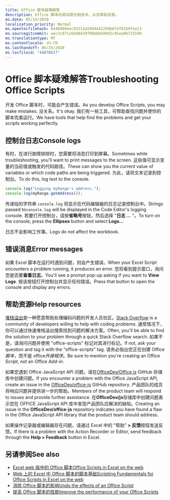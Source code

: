 ```yaml
---
title: Office 脚本疑难解答
description: Office 脚本的调试提示和技术，以及帮助资源。
ms.date: 05/14/2020
localization_priority: Normal
ms.openlocfilehash: 6448980eec45214a589444229db0fd781b9fea13
ms.sourcegitcommit: aec3c971c6640429f89b6bb99d2c95ea06725599
ms.translationtype: MT
ms.contentlocale: zh-CN
ms.lasthandoff: 06/25/2020
ms.locfileid: "44878617"
---
```

# <a name="troubleshooting-office-scripts"></a><span data-ttu-id="4d376-103">Office 脚本疑难解答</span><span class="sxs-lookup"><span data-stu-id="4d376-103">Troubleshooting Office Scripts</span></span>

<span data-ttu-id="4d376-104">开发 Office 脚本时，可能会产生错误。</span><span class="sxs-lookup"><span data-stu-id="4d376-104">As you develop Office Scripts, you may make mistakes.</span></span> <span data-ttu-id="4d376-105">没关系。</span><span class="sxs-lookup"><span data-stu-id="4d376-105">It's okay.</span></span> <span data-ttu-id="4d376-106">我们有一些工具，可帮助查找问题并使你的脚本完美运行。</span><span class="sxs-lookup"><span data-stu-id="4d376-106">We have tools that help find the problems and get your scripts working perfectly.</span></span>

## <a name="console-logs"></a><span data-ttu-id="4d376-107">控制台日志</span><span class="sxs-lookup"><span data-stu-id="4d376-107">Console logs</span></span>

<span data-ttu-id="4d376-108">有时，在进行故障排除时，您需要将消息打印到屏幕。</span><span class="sxs-lookup"><span data-stu-id="4d376-108">Sometimes while troubleshooting, you'll want to print messages to the screen.</span></span> <span data-ttu-id="4d376-109">这些值可显示变量的当前值或触发的代码路径。</span><span class="sxs-lookup"><span data-stu-id="4d376-109">These can show you the current value of variables or which code paths are being triggered.</span></span> <span data-ttu-id="4d376-110">为此，请将文本记录到控制台。</span><span class="sxs-lookup"><span data-stu-id="4d376-110">To do this, log text to the console.</span></span>

```TypeScript
console.log("Logging myRange's address.");
console.log(myRange.getAddress());
```

<span data-ttu-id="4d376-111">传递给的字符串 `console.log` 将显示在代码编辑器的日志记录控制台中。</span><span class="sxs-lookup"><span data-stu-id="4d376-111">Strings passed to`console.log` will be displayed in the Code Editor's logging console.</span></span> <span data-ttu-id="4d376-112">若要打开控制台，请按**省略号**按钮，然后选择 "**日志 ...** "。</span><span class="sxs-lookup"><span data-stu-id="4d376-112">To turn on the console, press the **Ellipses** button and select **Logs...**</span></span>

<span data-ttu-id="4d376-113">日志不会影响工作簿。</span><span class="sxs-lookup"><span data-stu-id="4d376-113">Logs do not affect the workbook.</span></span>

## <a name="error-messages"></a><span data-ttu-id="4d376-114">错误消息</span><span class="sxs-lookup"><span data-stu-id="4d376-114">Error messages</span></span>

<span data-ttu-id="4d376-115">如果 Excel 脚本在运行时遇到问题，则会产生错误。</span><span class="sxs-lookup"><span data-stu-id="4d376-115">When your Excel Script encounters a problem running, it produces an error.</span></span> <span data-ttu-id="4d376-116">您将看到提示窗口，询问您是否要**查看日志**。</span><span class="sxs-lookup"><span data-stu-id="4d376-116">You'll see a prompt pop-up asking if you want to **View Logs**.</span></span> <span data-ttu-id="4d376-117">按该按钮打开控制台并显示任何错误。</span><span class="sxs-lookup"><span data-stu-id="4d376-117">Press that button to open the console and display any errors.</span></span>

## <a name="help-resources"></a><span data-ttu-id="4d376-118">帮助资源</span><span class="sxs-lookup"><span data-stu-id="4d376-118">Help resources</span></span>

<span data-ttu-id="4d376-119">[堆栈溢出](https://stackoverflow.com/questions/tagged/office-scripts)是一种愿意帮助处理编码问题的开发人员社区。</span><span class="sxs-lookup"><span data-stu-id="4d376-119">[Stack Overflow](https://stackoverflow.com/questions/tagged/office-scripts) is a community of developers willing to help with coding problems.</span></span> <span data-ttu-id="4d376-120">通常情况下，你可以通过快速堆栈溢出搜索找到问题的解决方案。</span><span class="sxs-lookup"><span data-stu-id="4d376-120">Often, you'll be able to find the solution to your problem through a quick Stack Overflow search.</span></span> <span data-ttu-id="4d376-121">如果不是，请询问问题并使用 "office-scripts" 标记对其进行标记。</span><span class="sxs-lookup"><span data-stu-id="4d376-121">If not, ask your question and tag it with the "office-scripts" tag.</span></span> <span data-ttu-id="4d376-122">请务必指出您正在创建 Office*脚本*，而不是 office*外接程序*。</span><span class="sxs-lookup"><span data-stu-id="4d376-122">Be sure to mention you're creating an Office *Script*, not an Office *Add-in*.</span></span>

<span data-ttu-id="4d376-123">如果您遇到 Office JavaScript API 问题，请在[OfficeDev/Office js](https://github.com/OfficeDev/office-js) GitHub 存储库中创建问题。</span><span class="sxs-lookup"><span data-stu-id="4d376-123">If you encounter a problem with the Office JavaScript API, create an issue in the [OfficeDev/office-js](https://github.com/OfficeDev/office-js) GitHub repository.</span></span> <span data-ttu-id="4d376-124">产品团队的成员将响应问题并提供进一步的帮助。</span><span class="sxs-lookup"><span data-stu-id="4d376-124">Members of the product team will respond to issues and provide further assistance.</span></span> <span data-ttu-id="4d376-125">在**OfficeDev/js**存储库中创建问题表示您在 OFFICE JavaScript API 库中发现产品团队应解决的缺陷。</span><span class="sxs-lookup"><span data-stu-id="4d376-125">Creating an issue in the **OfficeDev/office-js** repository indicates you have found a flaw in the Office JavaScript API library that the product team should address.</span></span>

<span data-ttu-id="4d376-126">如果操作记录器或编辑器存在问题，请通过 Excel 中的 "帮助" **> 反馈**按钮发送反馈。</span><span class="sxs-lookup"><span data-stu-id="4d376-126">If there is a problem with the Action Recorder or Editor, send feedback through the **Help > Feedback** button in Excel.</span></span>

## <a name="see-also"></a><span data-ttu-id="4d376-127">另请参阅</span><span class="sxs-lookup"><span data-stu-id="4d376-127">See also</span></span>

- [<span data-ttu-id="4d376-128">Excel web 版中的 Office 脚本</span><span class="sxs-lookup"><span data-stu-id="4d376-128">Office Scripts in Excel on the web</span></span>](../overview/excel.md)
- [<span data-ttu-id="4d376-129">Web 上的 Excel 中 Office 脚本的脚本基础</span><span class="sxs-lookup"><span data-stu-id="4d376-129">Scripting Fundamentals for Office Scripts in Excel on the web</span></span>](../develop/scripting-fundamentals.md)
- [<span data-ttu-id="4d376-130">消除 Office 脚本的影响</span><span class="sxs-lookup"><span data-stu-id="4d376-130">Undo the effects of an Office Script</span></span>](undo.md)
- [<span data-ttu-id="4d376-131">提高 Office 脚本的性能</span><span class="sxs-lookup"><span data-stu-id="4d376-131">Improve the performance of your Office Scripts</span></span>](../develop/web-client-performance.md)
